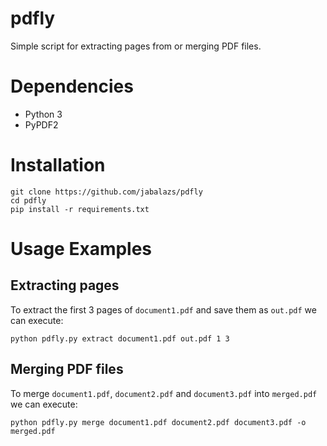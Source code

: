 # pdfly

Simple script for extracting pages from or merging PDF files.

# Dependencies
* Python 3
* PyPDF2

# Installation

```
git clone https://github.com/jabalazs/pdfly
cd pdfly
pip install -r requirements.txt
```

# Usage Examples

## Extracting pages

To extract the first 3 pages of `document1.pdf` and save them as `out.pdf` we
can execute:

```
python pdfly.py extract document1.pdf out.pdf 1 3
```

## Merging PDF files

To merge `document1.pdf`, `document2.pdf` and `document3.pdf` into `merged.pdf`
we can execute:

```
python pdfly.py merge document1.pdf document2.pdf document3.pdf -o merged.pdf
```


